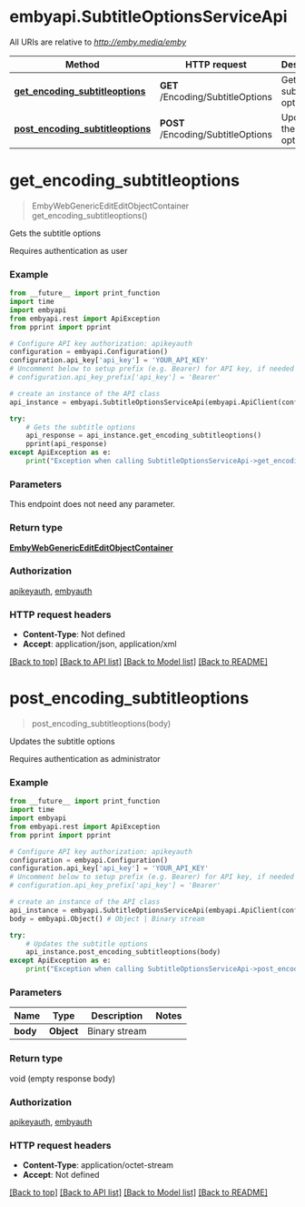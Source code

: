 # embyapi.SubtitleOptionsServiceApi

All URIs are relative to *http://emby.media/emby*

Method | HTTP request | Description
------------- | ------------- | -------------
[**get_encoding_subtitleoptions**](SubtitleOptionsServiceApi.md#get_encoding_subtitleoptions) | **GET** /Encoding/SubtitleOptions | Gets the subtitle options
[**post_encoding_subtitleoptions**](SubtitleOptionsServiceApi.md#post_encoding_subtitleoptions) | **POST** /Encoding/SubtitleOptions | Updates the subtitle options

# **get_encoding_subtitleoptions**
> EmbyWebGenericEditEditObjectContainer get_encoding_subtitleoptions()

Gets the subtitle options

Requires authentication as user

### Example
```python
from __future__ import print_function
import time
import embyapi
from embyapi.rest import ApiException
from pprint import pprint

# Configure API key authorization: apikeyauth
configuration = embyapi.Configuration()
configuration.api_key['api_key'] = 'YOUR_API_KEY'
# Uncomment below to setup prefix (e.g. Bearer) for API key, if needed
# configuration.api_key_prefix['api_key'] = 'Bearer'

# create an instance of the API class
api_instance = embyapi.SubtitleOptionsServiceApi(embyapi.ApiClient(configuration))

try:
    # Gets the subtitle options
    api_response = api_instance.get_encoding_subtitleoptions()
    pprint(api_response)
except ApiException as e:
    print("Exception when calling SubtitleOptionsServiceApi->get_encoding_subtitleoptions: %s\n" % e)
```

### Parameters
This endpoint does not need any parameter.

### Return type

[**EmbyWebGenericEditEditObjectContainer**](EmbyWebGenericEditEditObjectContainer.md)

### Authorization

[apikeyauth](../README.md#apikeyauth), [embyauth](../README.md#embyauth)

### HTTP request headers

 - **Content-Type**: Not defined
 - **Accept**: application/json, application/xml

[[Back to top]](#) [[Back to API list]](../README.md#documentation-for-api-endpoints) [[Back to Model list]](../README.md#documentation-for-models) [[Back to README]](../README.md)

# **post_encoding_subtitleoptions**
> post_encoding_subtitleoptions(body)

Updates the subtitle options

Requires authentication as administrator

### Example
```python
from __future__ import print_function
import time
import embyapi
from embyapi.rest import ApiException
from pprint import pprint

# Configure API key authorization: apikeyauth
configuration = embyapi.Configuration()
configuration.api_key['api_key'] = 'YOUR_API_KEY'
# Uncomment below to setup prefix (e.g. Bearer) for API key, if needed
# configuration.api_key_prefix['api_key'] = 'Bearer'

# create an instance of the API class
api_instance = embyapi.SubtitleOptionsServiceApi(embyapi.ApiClient(configuration))
body = embyapi.Object() # Object | Binary stream

try:
    # Updates the subtitle options
    api_instance.post_encoding_subtitleoptions(body)
except ApiException as e:
    print("Exception when calling SubtitleOptionsServiceApi->post_encoding_subtitleoptions: %s\n" % e)
```

### Parameters

Name | Type | Description  | Notes
------------- | ------------- | ------------- | -------------
 **body** | **Object**| Binary stream | 

### Return type

void (empty response body)

### Authorization

[apikeyauth](../README.md#apikeyauth), [embyauth](../README.md#embyauth)

### HTTP request headers

 - **Content-Type**: application/octet-stream
 - **Accept**: Not defined

[[Back to top]](#) [[Back to API list]](../README.md#documentation-for-api-endpoints) [[Back to Model list]](../README.md#documentation-for-models) [[Back to README]](../README.md)

